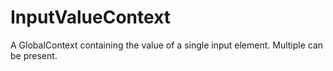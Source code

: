 # InputValueContext
A GlobalContext containing the value of a single input element. Multiple can be present.
